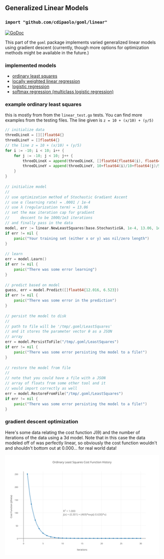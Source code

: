## Generalized Linear Models
### `import "github.com/cdipaolo/goml/linear"`

[![GoDoc](https://godoc.org/github.com/cdipaolo/goml/linear?status.svg)](https://godoc.org/github.com/cdipaolo/goml/linear)

This part of the `goml` package implements varied generalized linear models using gradient descent (currently, though more options for optimization methods might be available in the future.)

### implemented models

- [ordinary least squares](linear.go)
- [locally weighted linear regression](local_linear.go)
- [logistic regression](logistic.go)
- [softmax regression (multiclass logistic regression)](softmax.go)

### example ordinary least squares

this is mostly from from the `linear_test.go` tests. You can find more examples from the testing files. The line given is `z = 10 + (x/10) + (y/5)`
```go
// initialize data
threeDLineX = [][]float64{}
threeDLineY = []float64{}
// the line z = 10 + (x/10) + (y/5)
for i := -10; i < 10; i++ {
    for j := -10; j < 10; j++ {
        threeDLineX = append(threeDLineX, []float64{float64(i), float64(j)})
        threeDLineY = append(threeDLineY, 10+float64(i)/10+float64(j)/5)
    }
}

// initialize model
//
// use optimization method of Stochastic Gradient Ascent
// use α (learning rate) = .0001 / 1e-4
// use λ (regularization term) = 13.06
// set the max iteration cap for gradient
//     descent to be 1000/1e3 iterations
// and finally pass in the data
model, err := linear.NewLeastSquares(base.StochasticGA, 1e-4, 13.06, 1e3, threeDLineX, threeDLineY)
if err != nil {
    panic("Your training set (either x or y) was nil/zero length")
}

// learn
err = model.Learn()
if err != nil {
    panic("There was some error learning")
}

// predict based on model
guess, err = model.Predict([]float64{12.016, 6.523})
if err != nil {
    panic("There was some error in the prediction")
}

// persist the model to disk
//
// path to file will be '/tmp/.goml/LeastSquares'
// and it stores the parameter vector θ as a JSON
// array
err = model.PersistToFile("/tmp/.goml/LeastSquares")
if err != nil {
    panic("There was some error persisting the model to a file!")
}

// restore the model from file
//
// note that you could have a file with a JSON
// array of floats from some other tool and it
// would import correctly as well
err = model.RestoreFromFile("/tmp/.goml/LeastSquares")
if err != nil {
    panic("There was some error persisting the model to a file!")
}
```

### gradient descent optimization

Here's some data relating the cost function J(θ) and the number of iterations of the data using a 3d model. Note that in this case the data modeled off of was perfectly linear, so obviously the cost function wouldn't and shouldn't bottom out at 0.000... for real world data!

![Nice Looking Graph!](cost_function_vs_iterations.png "Ordinary Least Squares Cost Function vs. Iterations on Gradient Descent")

